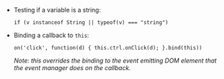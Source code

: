 * Testing if a variable is a string:

  `if (v instanceof String || typeof(v) === "string")`

* Binding a callback to `this`:

  `on('click', function(d) { this.ctrl.onClick(d); }.bind(this))`

  _Note: this overrides the binding to the event emitting DOM element that the event manager does on the callback._
